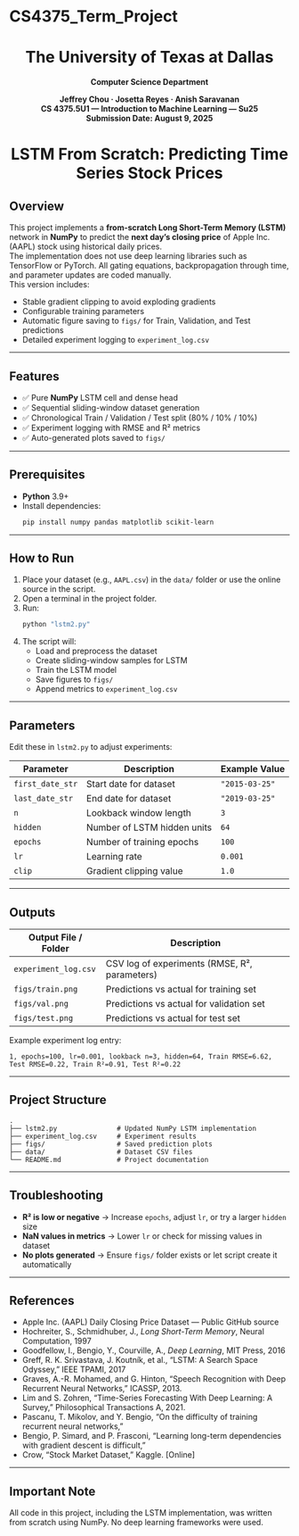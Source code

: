 # CS4375_Term_Project
<div align="center">
   
# The University of Texas at Dallas  
**Computer Science Department**

**Jeffrey Chou · Josetta Reyes · Anish Saravanan**  
**CS 4375.5U1 — Introduction to Machine Learning — Su25**  
**Submission Date: August 9, 2025**

# LSTM From Scratch: Predicting Time Series Stock Prices
</div>

## Overview
This project implements a **from-scratch Long Short-Term Memory (LSTM)** network in **NumPy** to predict the **next day’s closing price** of Apple Inc. (AAPL) stock using historical daily prices.  
The implementation does not use deep learning libraries such as TensorFlow or PyTorch. All gating equations, backpropagation through time, and parameter updates are coded manually.  
This version includes:
- Stable gradient clipping to avoid exploding gradients
- Configurable training parameters
- Automatic figure saving to `figs/` for Train, Validation, and Test predictions
- Detailed experiment logging to `experiment_log.csv`

---

## Features
- ✅ Pure **NumPy** LSTM cell and dense head  
- ✅ Sequential sliding-window dataset generation  
- ✅ Chronological Train / Validation / Test split (80% / 10% / 10%)  
- ✅ Experiment logging with RMSE and R² metrics  
- ✅ Auto-generated plots saved to `figs/`

---

## Prerequisites
- **Python** 3.9+
- Install dependencies:
  ```bash
  pip install numpy pandas matplotlib scikit-learn
  ```

---
  ## How to Run

1. Place your dataset (e.g., `AAPL.csv`) in the `data/` folder or use the online source in the script.  
2. Open a terminal in the project folder.  
3. Run:
   ```bash
   python "lstm2.py"
   ```
4. The script will:
   - Load and preprocess the dataset
   - Create sliding-window samples for LSTM
   - Train the LSTM model
   - Save figures to `figs/`
   - Append metrics to `experiment_log.csv`

---

## Parameters

Edit these in `lstm2.py` to adjust experiments:

| Parameter        | Description                          | Example Value |
|------------------|--------------------------------------|---------------|
| `first_date_str` | Start date for dataset               | `"2015-03-25"`|
| `last_date_str`  | End date for dataset                 | `"2019-03-25"`|
| `n`              | Lookback window length               | `3`           |
| `hidden`         | Number of LSTM hidden units          | `64`          |
| `epochs`         | Number of training epochs            | `100`         |
| `lr`             | Learning rate                        | `0.001`       |
| `clip`           | Gradient clipping value              | `1.0`         |

---

## Outputs

| Output File / Folder   | Description |
|------------------------|-------------|
| `experiment_log.csv`   | CSV log of experiments (RMSE, R², parameters) |
| `figs/train.png`       | Predictions vs actual for training set |
| `figs/val.png`         | Predictions vs actual for validation set |
| `figs/test.png`        | Predictions vs actual for test set |

Example experiment log entry:
```
1, epochs=100, lr=0.001, lookback n=3, hidden=64, Train RMSE=6.62, Test RMSE=0.22, Train R²=0.91, Test R²=0.22
```

---

## Project Structure

```
.
├── lstm2.py               # Updated NumPy LSTM implementation
├── experiment_log.csv     # Experiment results
├── figs/                  # Saved prediction plots
├── data/                  # Dataset CSV files
└── README.md              # Project documentation
```

---

## Troubleshooting

- **R² is low or negative** → Increase `epochs`, adjust `lr`, or try a larger `hidden` size  
- **NaN values in metrics** → Lower `lr` or check for missing values in dataset  
- **No plots generated** → Ensure `figs/` folder exists or let script create it automatically  

---

## References

- Apple Inc. (AAPL) Daily Closing Price Dataset — Public GitHub source  
- Hochreiter, S., Schmidhuber, J., *Long Short-Term Memory*, Neural Computation, 1997  
- Goodfellow, I., Bengio, Y., Courville, A., *Deep Learning*, MIT Press, 2016
- Greff, R. K. Srivastava, J. Koutník, et al., “LSTM: A Search Space Odyssey,” IEEE TPAMI, 2017
- Graves, A.-R. Mohamed, and G. Hinton, “Speech Recognition with Deep Recurrent Neural Networks,” ICASSP, 2013.
- Lim and S. Zohren, “Time-Series Forecasting With Deep Learning: A Survey,” Philosophical Transactions A, 2021.
- Pascanu, T. Mikolov, and Y. Bengio, “On the difficulty of training recurrent neural networks,”
- Bengio, P. Simard, and P. Frasconi, “Learning long-term dependencies with gradient descent is difficult,”
- Crow, “Stock Market Dataset,” Kaggle. [Online]
---

## Important Note
All code in this project, including the LSTM implementation, was written from scratch using NumPy. No deep learning frameworks were used.
